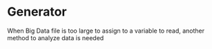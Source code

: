 # Generator
When Big Data file is too large to assign to a variable to read, another method to analyze data is needed
